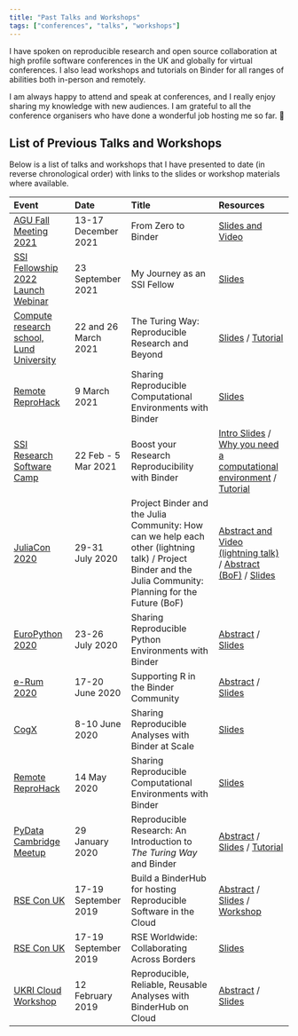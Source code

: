 ```yaml
---
title: "Past Talks and Workshops"
tags: ["conferences", "talks", "workshops"]
---
```


I have spoken on reproducible research and open source collaboration at high profile software conferences in the UK and globally for virtual conferences.
I also lead workshops and tutorials on Binder for all ranges of abilities both in-person and remotely.

I am always happy to attend and speak at conferences, and I really enjoy sharing my knowledge with new audiences.
I am grateful to all the conference organisers who have done a wonderful job hosting me so far. :open_hands:

## List of Previous Talks and Workshops

Below is a list of talks and workshops that I have presented to date (in reverse chronological order) with links to the slides or workshop materials where available.

| Event | Date | Title | Resources |
| :--- | :--- | :--- | :--- |
| [AGU Fall Meeting 2021](https://www.agu.org/Fall-Meeting) | 13-17 December 2021 | From Zero to Binder | [Slides and Video](https://doi.org/10.5281/zenodo.5767615) |
| [SSI Fellowship 2022 Launch Webinar](https://software.ac.uk/fellowship-programme/2022/webinar) | 23 September 2021 | My Journey as an SSI Fellow | [Slides](https://docs.google.com/presentation/d/1T5wEiE1NsADtojuraPxuJnwOFwGmzm9QdLVlB-2Vt3U/edit?usp=sharing) |
| [Compute research school, Lund University](https://compute.lu.se) | 22 and 26 March 2021 | The Turing Way: Reproducible Research and Beyond | [Slides](https://doi.org/10.5281/zenodo.4625923) / [Tutorial](http://bit.ly/zero-to-binder-python) |
| [Remote ReproHack](https://openworking.wordpress.com/2020/08/05/remote-reprohacking/) | 9 March 2021 | Sharing Reproducible Computational Environments with Binder | [Slides](https://doi.org/10.5281/zenodo.3826151) |
| [SSI Research Software Camp](https://software.ac.uk/RSCamp-research-accessibility) | 22 Feb - 5 Mar 2021 | Boost your Research Reproducibility with Binder | [Intro Slides](https://doi.org/10.5281/zenodo.4570595) / [Why you need a computational environment](https://doi.org/10.5281/zenodo.4573145) / [Tutorial](http://bit.ly/zero-to-binder-python) |
| [JuliaCon 2020](https://juliacon.org/2020/) | 29-31 July 2020 | Project Binder and the Julia Community: How can we help each other (lightning talk) / Project Binder and the Julia Community: Planning for the Future (BoF) | [Abstract and Video (lightning talk)](https://live.juliacon.org/talk/GVFYUF) / [Abstract (BoF)](https://live.juliacon.org/talk/QF8BC7) / [Slides](https://doi.org/10.5281/zenodo.3956320) |
| [EuroPython 2020](https://ep2020.europython.eu/) | 23-26 July 2020 | Sharing Reproducible Python Environments with Binder | [Abstract](https://ep2020.europython.eu/talks/BqQBN6J-sharing-reproducible-python-environments-with-binder/) / [Slides](https://doi.org/10.5281/zenodo.3937310) |
| [e-Rum 2020](https://2020.erum.io) | 17-20 June 2020 | Supporting R in the Binder Community | [Abstract](https://github.com/sgibson91/ssi-fellowship/blob/main/talks/abstracts/eRum2020.md) / [Slides](https://doi.org/10.5281/zenodo.3895699) |
| [CogX](https://cogx.co) | 8-10 June 2020 | Sharing Reproducible Analyses with Binder at Scale | [Slides](https://doi.org/10.5281/zenodo.3885704)
| [Remote ReproHack](https://n8cir.org.uk/events/remote-reprohack/) | 14 May 2020 | Sharing Reproducible Computational Environments with Binder | [Slides](https://doi.org/10.5281/zenodo.3826152) |
| [PyData Cambridge Meetup](https://www.meetup.com/PyData-Cambridge-Meetup/events/267902974/) | 29 January 2020 | Reproducible Research: An Introduction to _The Turing Way_ and Binder | [Abstract](https://github.com/alan-turing-institute/the-turing-way/blob/master/conferences/abstracts/pydata_cam_abstract.md) / [Slides](https://doi.org/10.5281/zenodo.3628296) / [Tutorial](https://bit.ly/zero-to-binder-python) |
| [RSE Con UK](https://rse.ac.uk/conf2019/) | 17-19 September 2019 | Build a BinderHub for hosting Reproducible Software in the Cloud | [Abstract](https://github.com/alan-turing-institute/the-turing-way/blob/master/conferences/abstracts/RSECon19-BinderHub-workshop-application.md) / [Slides](https://zenodo.org/record/3404774#.XZzZVOdKgWo) / [Workshop](https://bit.ly/zero-to-binderhub-workshop) |
| [RSE Con UK](https://rse.ac.uk/conf2019/) | 17-19 September 2019 | RSE Worldwide: Collaborating Across Borders | [Slides](https://zenodo.org/record/3377380#.XZzZ3udKgWo) |
| [UKRI Cloud Workshop](https://cloud.ac.uk/workshops/feb2019/) | 12 February 2019 | Reproducible, Reliable, Reusable Analyses with BinderHub on Cloud | [Abstract](https://github.com/alan-turing-institute/the-turing-way/blob/master/conferences/abstracts/UKRI-cloud-workshop-abstract.md) / [Slides](https://github.com/alan-turing-institute/the-turing-way/blob/master/conferences/presentations/UKRI_cloud_2019-02-12/UKRI_cloud_demo_2019-02-12.md) |
